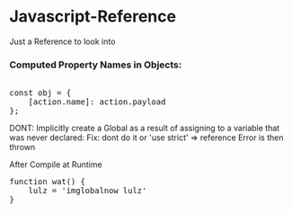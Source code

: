 # Javascript-Reference
Just a Reference to look into

### Computed Property Names in Objects:

<pre> 
const obj = {
    [action.name]: action.payload
};
</pre>



DONT: Implicitly create a Global as a result of assigning to a variable that was never declared:
Fix: dont do it or 'use strict' => reference Error is then thrown

After Compile at Runtime 
<pre>
function wat() {
    lulz = 'imglobalnow lulz'
}
</pre>
